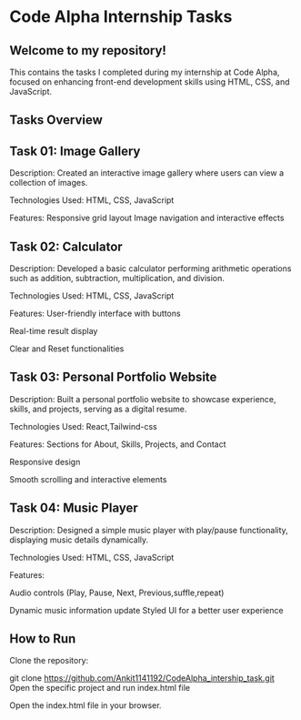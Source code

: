 # Code Alpha Internship Tasks
## Welcome to my repository!
This contains the tasks I completed during my internship at Code Alpha, focused on enhancing front-end development skills using HTML, CSS, and JavaScript.

## Tasks Overview
## Task 01: Image Gallery
Description:
Created an interactive image gallery where users can view a collection of images.

Technologies Used:
HTML, CSS, JavaScript

Features:
Responsive grid layout
Image navigation and interactive effects

## Task 02: Calculator
Description:
Developed a basic calculator performing arithmetic operations such as addition, subtraction, multiplication, and division.

Technologies Used:
HTML, CSS, JavaScript

Features:
User-friendly interface with buttons

Real-time result display

Clear and Reset functionalities

## Task 03: Personal Portfolio Website
Description:
Built a personal portfolio website to showcase experience, skills, and projects, serving as a digital resume.

Technologies Used:
React,Tailwind-css

Features:
Sections for About, Skills, Projects, and Contact

Responsive design

Smooth scrolling and interactive elements

## Task 04: Music Player
Description:
Designed a simple music player with play/pause functionality, displaying music details dynamically.

Technologies Used:
HTML, CSS, JavaScript

Features:

Audio controls (Play, Pause, Next, Previous,suffle,repeat)

Dynamic music information update
Styled UI for a better user experience

## How to Run

Clone the repository:

git clone https://github.com/Ankit1141192/CodeAlpha_intership_task.git
Open the specific project and run index.html file

Open the index.html file in your browser.
